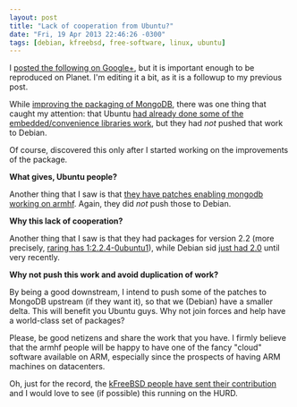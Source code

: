 ```yaml
---
layout: post
title: "Lack of cooperation from Ubuntu?"
date: "Fri, 19 Apr 2013 22:46:26 -0300"
tags: [debian, kfreebsd, free-software, linux, ubuntu]
---
```


I [posted the following on Google+][0], but it is important enough to be
reproduced on Planet. I'm editing it a bit, as it is a followup to my
previous post.

While [improving the packaging of MongoDB][1], there was one thing that
caught my attention: that Ubuntu
[had already done some of the embedded/convenience libraries work][2], but
they had *not* pushed that work to Debian.

Of course, discovered this only after I started working on the improvements
of the package.

**What gives, Ubuntu people?**

Another thing that I saw is that
[they have patches enabling mongodb working on armhf][3]. Again, they did
*not* push those to Debian.

**Why this lack of cooperation?**

Another thing that I saw is that they had packages for version 2.2 (more
precisely, [raring has 1:2.2.4-0ubuntu1][4]), while Debian sid
[just had 2.0][5] until very recently.

**Why not push this work and avoid duplication of work?**

By being a good downstream, I intend to push some of the patches to MongoDB
upstream (if they want it), so that we (Debian) have a smaller delta. This
will benefit you Ubuntu guys. Why not join forces and help have a
world-class set of packages?

Please, be good netizens and share the work that you have.  I firmly believe
that the armhf people will be happy to have one of the fancy "cloud"
software available on ARM, especially since the prospects of having ARM
machines on datacenters.

Oh, just for the record, the
[kFreeBSD people have sent their contribution][6] and I would love to see
(if possible) this running on the HURD.


[0]: https://plus.google.com/117659222649141007981/posts/C2vY4nD4CD6
[1]: http://cynic.cc/blog/posts/debian_activities/
[2]: http://changelogs.ubuntu.com/changelogs/pool/universe/m/mongodb/mongodb_2.0.4-1ubuntu2.1/changelog
[3]: https://launchpad.net/ubuntu/+source/mongodb/1:2.2.4-0ubuntu1/+build/4470136
[4]: http://packages.ubuntu.com/raring/mongodb
[5]: http://packages.debian.org/changelogs/pool/main/m/mongodb/mongodb_2.4.1-2/changelog.html
[6]: https://github.com/rbrito/mongo-debian/pull/2



